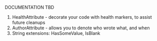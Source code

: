 DOCUMENTATION TBD

1. HealthAttribute - decorate your code with health markers, to assist future cleanups
2. AuthorAttribute - allows you to denote who wrote what, and when
2. String extensions: HasSomeValue, IsBlank